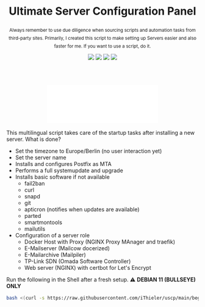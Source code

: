 <h1 align="center" id="heading">Ultimate Server Configuration Panel</h1>

<p align="center"><sub> Always remember to use due diligence when sourcing scripts and automation tasks from third-party sites. Primarily, I created this script to make setting up Servers easier and also faster for me. If you want to use a script, do it. </sub></p>

<p align="center">
  <a href="https://github.com/iThieler/uscp/blob/master/LICENSE"><img src="https://img.shields.io/badge/license-MIT-blue" ></a>
  <a href="https://github.com/iThieler/iThieler/discussions"><img src="https://img.shields.io/badge/%F0%9F%92%AC-Discussions-orange" /></a>
  <a href="https://github.com/iThieler/uscp/blob/master/CHANGELOG.md"><img src="https://img.shields.io/badge/🔶-Changelog-blue" /></a>
  <a href="https://ko-fi.com/U7U3FUTLF"><img src="https://img.shields.io/badge/%E2%98%95-Buy%20me%20a%20coffee-red" /></a>
</p><br><br>

<p align="center"><img src="https://github.com/iThieler/ithieler/blob/master/uscs_logo.png?raw=true" height="100"/></p>

This multilingual script takes care of the startup tasks after installing a new server. What is done?
- Set the timezone to Europe/Berlin (no user interaction yet)
- Set the server name
- Installs and configures Postfix as MTA
- Performs a full systemupdate and upgrade
- Installs basic software if not available
  - fail2ban
  - curl
  - snapd
  - git
  - apticron (notifies when updates are available)
  - parted
  - smartmontools
  - mailutils
- Configuration of a server role
  - Docker Host with Proxy (NGINX Proxy MAnager and traefik)
  - E-Mailserver (Mailcow docerized)
  - E-Mailarchive (Mailpiler)
  - TP-Link SDN (Omada Software Controller)
  - Web server (NGINX) with certbot for Let's Encrypt
 
Run the following in the Shell after a fresh setup. ⚠️ **DEBIAN 11 (BULLSEYE) ONLY**

```bash
bash <(curl -s https://raw.githubusercontent.com/iThieler/uscp/main/begin.sh)
```
